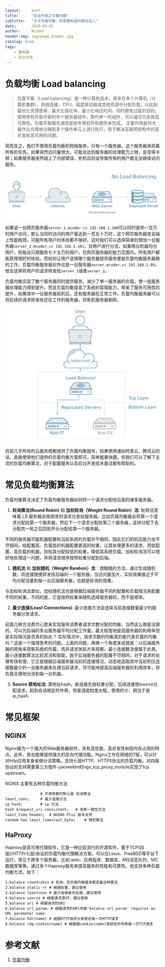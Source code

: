 ```yaml
---
layout:     post
title:      "后台开发之负载均衡"
subtitle:   "关于负载均衡，你需要知道的都在这儿"
date:       2020-03-07
author:     Mcoder
header-img: img/page_header.jpg
catalog: true
tags:
    - 服务器
    - 后台开发
---
```


# 负载均衡 Load balancing
> 负载平衡（Load balancing）是一种计算机技术，用来在多个计算机（计算机集群）、网络连接、CPU、磁盘驱动器或其他资源中分配负载，以达到最优化资源使用、最大化吞吐率、最小化响应时间、同时避免过载的目的。 使用带有负载平衡的多个服务器组件，取代单一的组件，可以通过冗余提高可靠性。负载平衡服务通常是由专用软件和硬件来完成。 主要作用是将大量作业合理地分摊到多个操作单元上进行执行，用于解决互联网架构中的高并发和高可用的问题。

简而言之，我们不使用负载均衡的网络服务，只有一个服务器，这个服务器承担着所有的任务。如果突然访问量很大，可能会达到服务器的处理能力上限，会变得卡顿；如果服务器突然碰上了内部错误，死机后则会导致所有的用户都无法继续访问服务。

![](/post_img/201901/single_web_server.jpg)

如果说一台网页服务器`server_1.mcoder.cc 192.168.1.100`可以同时提供一百万的用户访问，那么当同时访问的用户量达到一百五十万时，这个网页服务器变会碰上性能瓶颈，可能所有用户的体验都不够好。这时我们可以选择简单的增加一台服务器`server_2.mcoder.cc 192.168.1.101`，对用户进行分流，如果两台机器均分用户，则每台只用服务七十五万的用户，在网页服务器的能力范围内，所有用户都能获得很好的体验。而如何让用户选择哪个服务器提供服务便是负载均衡服务器做的工作。负载均衡服务器对外仅是一台服务器`server.mcoder.cc 192.168.1.99`，他会选择将用户的请求转发给`server_1`或者`server_2`。

负载均衡实现了数个服务器同时提供服务，减少了单一服务器的负载，使一组服务器处理能力得到提升。而且负载均衡提高了系统的容错能力，带来了服务可用性的提升，如果其中一台服务器宕机后，还有服务器在正常工作，负载均衡服务器可以将后续的请求转发给还在工作的服务器，将死机服务器剔除。

![](/post_img/201901/lb_web_server.jpg)

目前几乎所有的云服务商都提供了负载均衡服务，如果使用诸如阿里云、腾讯云的话，直接使用他们提供的负载均衡方案即可，简单粗暴快捷。但我们可以了解下主流的负载均衡算法，对于配置服务以及后台开发技术面试都有帮助的。

# 常见负载均衡算法
负载均衡算法决定了负载均衡服务器如何将一个请求分配给后面的诸多服务器。

1. **轮询算法(Round Robin)** 和 **加权轮询（Weight Round Robin）法**: 轮转法意味着 LB 服务器会按顺序将请求分发给服务器。比如负载均衡器会将第一个请求分配给第一个服务器，然后下一个请求分配给第二个服务器，这样分配下去分配完一轮之后回到开头分配给第一个服务器。

不同的服务器可能机器配置和当前系统的负载并不相同，因此它们的抗压能力也不尽相同。给配置高、负载低的机器配置更高的权重，让其处理更多的请求，而低配置、高负载的机器，则给其分配较低的权重，降低其系统负载。加权轮询法可以很好地处理这一问题，并将请求顺序按照权重分配到后端。

1. **随机法** 和 **加权随机（Weight Random）法**：很粗糙的方法，通过生成随机数，将连接随便转发给后端的一个服务器，当访问量加大，实际效果接近于平均分配流量到每一台后端服务器，也就是轮询的效果。
   
与加权轮询法类似，加权随机法也是根据后端服务器不同的配置和负载情况来配置不同的权重。不同的是，它是按照权重来随机选择服务器的，而不是顺序。

2. **最少连接(Least Connections)**: 最少连接方法会选择当前连接数量最少的服务器分发请求。

前面几种方法费尽心思来实现服务消费者请求次数分配的均衡，当然这么做是没错的，可以为后端的多台服务器平均分配工作量，最大程度地提高服务器的利用率但是实际情况是否真的如此？
实际情况中，请求次数的均衡真的能代表负载的均衡吗？这是一个值得思考的问题。上面的问题，再换一个角度来说就是：以后端服务器的视角来观察系统的负载，而非请求发起方来观察。最小连接数法便属于此类。最小连接数算法比较灵活和智能，由于后端服务器的配置不尽相同，对于请求的处理有快有慢，它正是根据后端服务器当前的连接情况，动态地选取其中当前积压连接数最少的一台服务器来处理当前请求，尽可能地提高后端服务器的利用效率，将负载合理地分流到每一台机器。
   
3. **Source 原地址法**: 源地址hash，新连接先按权重分配，后续连接按source分配请求。起到会话绑定的作用，但是调度粒度太粗，使用的少，相当于是ip_hash.



# 常见框架
## NGINX
Nginx做为一个强大的Web服务器软件，具有高性能、高并发性和低内存占用的特点。此外，其也能够提供强大的反向代理功能。Nginx工作在网络的7层，可以针对http应用本身来做分流策略。支持七层HTTP、HTTPS协议的负载均衡。对四层协议的支持需要第三方插件-yaoweibin的ngx_tcp_proxy_module实现了tcp upstream。

NGINX 主要有五种负载均衡方法
```
                # 不填参数时默认是 轮询算法
least_conn;     # 最少连接方法
ip_hash;        # ip 方法
hash $request_uri consistent;   # 哈希一致性方法
least_time header;  # NGINX Plus 版本支持
random two least_time=last_byte;    # 随机算法
```


## HaProxy
Haproxy是高可用代理软件，它是一种比较流行的开源软件，基于TCP(四层)/HTTP(七层)协议的负载均衡代理解决方案，可以在Linux、FreeBSD等平台下运行，常见于跨多个服务器，比如:web、应用程序、数据库、MQ消息队列、MC数据库等等。通过多个Haproxy服务来提高服务的性能和可靠性。他支持多种负载均衡方法，如下：

```
1.balance roundrobin # 轮询，软负载均衡基本都具备这种算法
2.balance static-rr # 根据权重，建议使用
3.balance leastconn # 最少连接者先处理，建议使用
4.balance source # 根据请求源IP，建议使用
5.balance uri # 根据请求的URI
6.balance url_param，# 根据请求的URl参数'balance url_param' requires an URL parameter name
7.balance hdr(name) # 根据HTTP请求头来锁定每一次HTTP请求
8.balance rdp-cookie(name) # 根据据cookie(name)来锁定并哈希每一次TCP请求
```

# 参考文献

1. [负载均衡](https://zh.wikipedia.org/wiki/%E8%B4%9F%E8%BD%BD%E5%9D%87%E8%A1%A1)